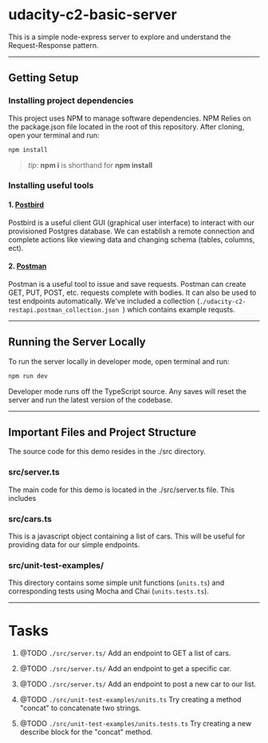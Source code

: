 # udacity-c2-basic-server

This is a simple node-express server to explore and understand the Request-Response pattern.

***
## Getting Setup
### Installing project dependencies

This project uses NPM to manage software dependencies. NPM Relies on the package.json file located in the root of this repository. After cloning, open your terminal and run:
```bash
npm install
```
>_tip_: **npm i** is shorthand for **npm install**

### Installing useful tools
#### 1. [Postbird](https://github.com/paxa/postbird)
Postbird is a useful client GUI (graphical user interface) to interact with our provisioned Postgres database. We can establish a remote connection and complete actions like viewing data and changing schema (tables, columns, ect).

#### 2. [Postman](https://www.getpostman.com/downloads/)
Postman is a useful tool to issue and save requests. Postman can create GET, PUT, POST, etc. requests complete with bodies. It can also be used to test endpoints automatically. We've included a collection (`./udacity-c2-restapi.postman_collection.json `) which contains example requsts.

***

## Running the Server Locally
To run the server locally in developer mode, open terminal and run:
```bash
npm run dev
```

Developer mode runs off the TypeScript source. Any saves will reset the server and run the latest version of the codebase. 

***
## Important Files and Project Structure

The source code for this demo resides in the ./src directory.

### src/server.ts
The main code for this demo is located in the ./src/server.ts file. This includes 

### src/cars.ts
This is a javascript object containing a list of cars. This will be useful for providing data for our simple endpoints.

### src/unit-test-examples/
This directory contains some simple unit functions (`units.ts`) and corresponding tests using Mocha and Chai (`units.tests.ts`).

***
# Tasks
1. @TODO `./src/server.ts/`
Add an endpoint to GET a list of cars.

2. @TODO `./src/server.ts/` 
Add an endpoint to get a specific car.

3. @TODO `./src/server.ts/` 
Add an endpoint to post a new car to our list.

4. @TODO `./src/unit-test-examples/units.ts`
Try creating a method "concat" to concatenate two strings.

5. @TODO `./src/unit-test-examples/units.tests.ts`
Try creating a new describe block for the "concat" method.
